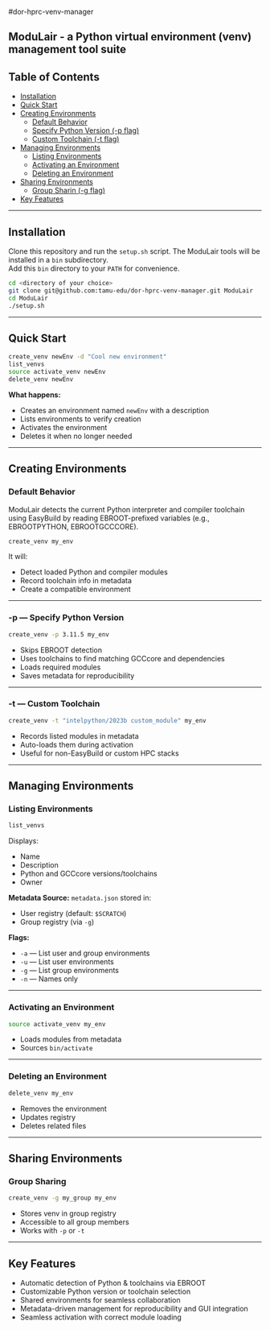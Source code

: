 #dor-hprc-venv-manager

ModuLair - a Python virtual environment (venv) management tool suite
---

## Table of Contents
- [Installation](#installation)
- [Quick Start](#quick-start)
- [Creating Environments](#creating-environments)
  - [Default Behavior](#default-behavior)
  - [Specify Python Version (-p flag)](#-p--specify-python-version)
  - [Custom Toolchain (-t flag)](#-t--custom-toolchain)
- [Managing Environments](#managing-environments)
  - [Listing Environments](#listing-environments)
  - [Activating an Environment](#activating-an-environment)
  - [Deleting an Environment](#deleting-an-environment)
- [Sharing Environments](#sharing-environments)
  - [Group Sharin (-g flag)](#group-sharing)
- [Key Features](#key-features)

---

## Installation
Clone this repository and run the `setup.sh` script. The ModuLair tools will be installed in a `bin` subdirectory.  
Add this `bin` directory to your `PATH` for convenience.

```bash
cd <directory of your choice>
git clone git@github.com:tamu-edu/dor-hprc-venv-manager.git ModuLair
cd ModuLair
./setup.sh
````

---

## Quick Start

```bash
create_venv newEnv -d "Cool new environment"
list_venvs
source activate_venv newEnv
delete_venv newEnv
```

**What happens:**

* Creates an environment named `newEnv` with a description
* Lists environments to verify creation
* Activates the environment
* Deletes it when no longer needed

---

## Creating Environments

### Default Behavior

ModuLair detects the current Python interpreter and compiler toolchain using EasyBuild by reading EBROOT-prefixed variables (e.g., EBROOTPYTHON, EBROOTGCCCORE).

```bash
create_venv my_env
```

It will:

* Detect loaded Python and compiler modules
* Record toolchain info in metadata
* Create a compatible environment

---

### -p — Specify Python Version

```bash
create_venv -p 3.11.5 my_env
```

* Skips EBROOT detection
* Uses toolchains to find matching GCCcore and dependencies
* Loads required modules
* Saves metadata for reproducibility

---

### -t — Custom Toolchain

```bash
create_venv -t "intelpython/2023b custom_module" my_env
```

* Records listed modules in metadata
* Auto-loads them during activation
* Useful for non-EasyBuild or custom HPC stacks

---

## Managing Environments

### Listing Environments

```bash
list_venvs
```

Displays:

* Name
* Description
* Python and GCCcore versions/toolchains
* Owner

**Metadata Source:**
`metadata.json` stored in:

* User registry (default: `$SCRATCH`)
* Group registry (via `-g`)

**Flags:**

* `-a` — List user and group environments
* `-u` — List user environments
* `-g` — List group environments
* `-n` — Names only

---

### Activating an Environment

```bash
source activate_venv my_env
```

* Loads modules from metadata
* Sources `bin/activate`

---

### Deleting an Environment

```bash
delete_venv my_env
```

* Removes the environment
* Updates registry
* Deletes related files

---

## Sharing Environments

### Group Sharing

```bash
create_venv -g my_group my_env
```

* Stores venv in group registry
* Accessible to all group members
* Works with `-p` or `-t`

---

## Key Features

* Automatic detection of Python & toolchains via EBROOT
* Customizable Python version or toolchain selection
* Shared environments for seamless collaboration
* Metadata-driven management for reproducibility and GUI integration
* Seamless activation with correct module loading

```

